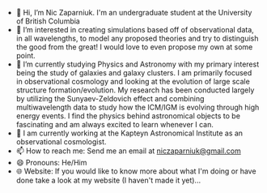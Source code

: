 - 👋 Hi, I’m Nic Zaparniuk. I'm an undergraduate student at the University of British Columbia
- 👀 I’m interested in creating simulations based off of observational data, in all wavelengths, to model any proposed
  theories and try to distinguish the good from the great! I would love to even propose my own at some point.
- 🌱 I’m currently studying Physics and Astronomy with my primary interest being the study of galaxies and galaxy clusters.
  I am primarily focused in observational cosmology and looking at the evolution of large scale structure formation/evolution.
  My research has been conducted largely by utilizing the Sunyaev-Zeldovich effect and combining multiwavelength data to study how the ICM/IGM is evolving through high energy events.
  I find the physics behind astronomical objects to be fascinating and am always excited to learn whenever I can.
- 💞️ I am currently working at the Kapteyn Astronomical Institute as an observational cosmologist.
- 📫 How to reach me: Send me an email at niczaparniuk@gmail.com
- 😄 Pronouns: He/Him
- 🌐 Website: If you would like to know more about what I'm doing or have done take a look at my website (I haven't made it yet)...

<!---
niczprk/niczprk is a ✨ special ✨ repository because its `README.md` (this file) appears on your GitHub profile.
You can click the Preview link to take a look at your changes.
--->
